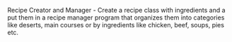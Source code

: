 Recipe Creator and Manager - Create a recipe class with ingredients and a put them in a recipe manager program that organizes them into categories like deserts, main courses or by ingredients like chicken, beef, soups, pies etc.
